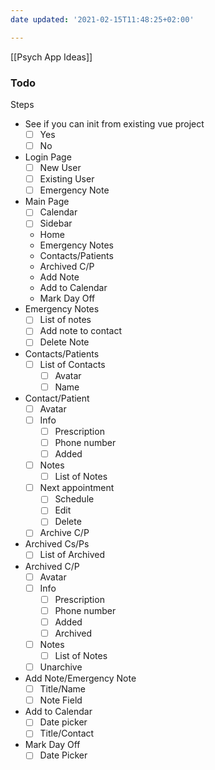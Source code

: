 ```yaml
---
date updated: '2021-02-15T11:48:25+02:00'

---
```


[[Psych App Ideas]]

### Todo

Steps

- See if you can init from existing vue project
  - [ ] Yes
  - [ ] No
- Login Page
  - [ ] New User
  - [ ] Existing User
  - [ ] Emergency Note
- Main Page
  - [ ] Calendar
  - [ ] Sidebar
   - Home
   - Emergency Notes
   - Contacts/Patients
   - Archived C/P
   - Add Note
   - Add to Calendar
   - Mark Day Off
- Emergency Notes
  - [ ] List of notes
  - [ ] Add note to contact
  - [ ] Delete Note
- Contacts/Patients
  - [ ] List of Contacts
    - [ ] Avatar
    - [ ] Name
- Contact/Patient
  - [ ] Avatar
  - [ ] Info
    - [ ] Prescription
    - [ ] Phone number
    - [ ] Added
  - [ ] Notes
    - [ ] List of Notes
  - [ ] Next appointment
    - [ ] Schedule
    - [ ] Edit
    - [ ] Delete
  - [ ] Archive C/P
- Archived Cs/Ps
  - [ ] List of Archived
- Archived C/P
  - [ ] Avatar
  - [ ] Info
    - [ ] Prescription
    - [ ] Phone number
    - [ ] Added
    - [ ] Archived
  - [ ] Notes
    - [ ] List of Notes
  - [ ] Unarchive
- Add Note/Emergency Note
  - [ ] Title/Name
  - [ ] Note Field
- Add to Calendar
  - [ ] Date picker
  - [ ] Title/Contact
- Mark Day Off
  - [ ] Date Picker
